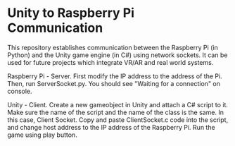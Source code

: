 # Unity to Raspberry Pi Communication

This repository establishes communication between the Raspberry Pi (in Python) and the Unity game engine (in C#) using network sockets.
It can be used for future projects which integrate VR/AR and real world systems.

Raspberry Pi - Server.
First modify the IP address to the address of the Pi. Then, run ServerSocket.py. You should see "Waiting for a connection" on console.

Unity - Client.
Create a new gameobject in Unity and attach a C# script to it. Make sure the name of the script and the name of the class is the same. In this case, Client Socket.
Copy and paste ClientSocket.c code into the script, and change host address to the IP address of the Raspberry Pi.
Run the game using play button.
